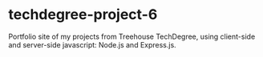 # techdegree-project-6

Portfolio site of my projects from Treehouse TechDegree, using client-side and server-side javascript: Node.js and Express.js. 
